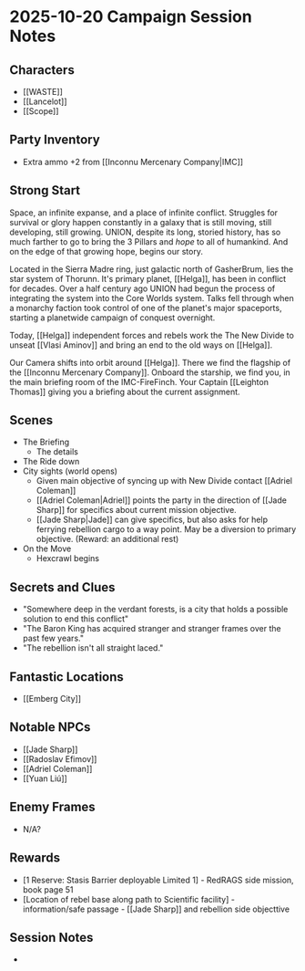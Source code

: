 # 2025-10-20 Campaign Session Notes

## Characters

- [[WASTE]]
- [[Lancelot]]
- [[Scope]]

## Party Inventory

- Extra ammo +2 from [[Inconnu Mercenary Company|IMC]] 

## Strong Start

Space, an infinite expanse, and a place of infinite conflict. Struggles for survival or glory happen constantly in a galaxy that is still moving, still developing, still growing. 
UNION, despite its long, storied history, has so much farther to go to bring the 3 Pillars and *hope* to all of humankind. And on the edge of that growing hope, begins our story.

Located in the Sierra Madre ring, just galactic north of GasherBrum, lies the star system of Thorunn. It's primary planet, [[Helga]], has been in conflict for decades. Over a half century ago UNION had begun the process of integrating the system into the Core Worlds system. Talks fell through when a monarchy faction took control of one of the planet's major spaceports, starting a planetwide campaign of conquest overnight.

Today, [[Helga]] independent forces and rebels work the The New Divide to unseat [[Vlasi Aminov]] and bring an end to the old ways on [[Helga]].

Our Camera shifts into orbit around [[Helga]]. There we find the flagship of the [[Inconnu Mercenary Company]].
Onboard the starship, we find you, in the main briefing room of the IMC-FireFinch. Your Captain [[Leighton Thomas]] giving you a briefing about the current assignment.
## Scenes

- The Briefing
	- The details
- The Ride down
- City sights (world opens)
	- Given main objective of syncing up with New Divide contact [[Adriel Coleman]]
	- [[Adriel Coleman|Adriel]] points the party in the direction of [[Jade Sharp]] for specifics about current mission objective.
	- [[Jade Sharp|Jade]] can give specifics, but also asks for help ferrying rebellion cargo to a way point. May be a diversion to primary objective. (Reward: an additional rest)
- On the Move
	- Hexcrawl begins

## Secrets and Clues

- "Somewhere deep in the verdant forests, is a city that holds a possible solution to end this conflict"
- "The Baron King has  acquired stranger and stranger frames over the past few years."
- "The rebellion isn't all straight laced."

## Fantastic Locations

- [[Emberg City]] 

## Notable NPCs

- [[Jade Sharp]] 
- [[Radoslav Efimov]] 
- [[Adriel Coleman]] 
- [[Yuan Liú]]


## Enemy Frames

- N/A?

## Rewards

- [1 Reserve: Stasis Barrier deployable Limited 1] - RedRAGS side mission, book page 51
- [Location of rebel base along path to Scientific facility] - information/safe passage - [[Jade Sharp]] and rebellion side objecttive


## Session Notes

- 
